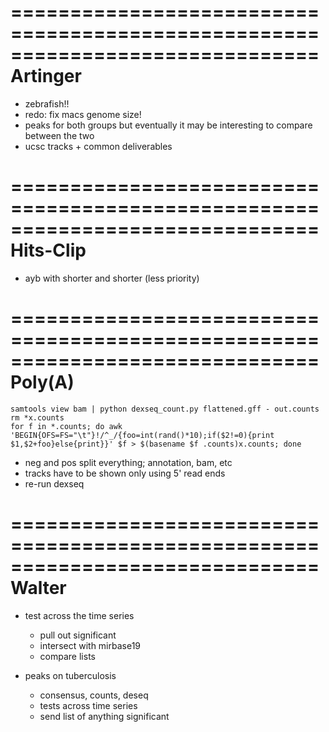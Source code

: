 ==============================================================================
Artinger
==============================================================================

* zebrafish!!
* redo: fix macs genome size!
* peaks for both groups but eventually it may be interesting to compare between the two
* ucsc tracks + common deliverables

==============================================================================
Hits-Clip
==============================================================================

* ayb with shorter and shorter (less priority)

==============================================================================
Poly(A)
==============================================================================

    samtools view bam | python dexseq_count.py flattened.gff - out.counts
    rm *x.counts
    for f in *.counts; do awk 'BEGIN{OFS=FS="\t"}!/^_/{foo=int(rand()*10);if($2!=0){print $1,$2+foo}else{print}}' $f > $(basename $f .counts)x.counts; done

* neg and pos split everything; annotation, bam, etc
* tracks have to be shown only using 5' read ends
* re-run dexseq

==============================================================================
Walter
==============================================================================

* test across the time series
    * pull out significant
    * intersect with mirbase19
    * compare lists

* peaks on tuberculosis
    * consensus, counts, deseq
    * tests across time series
    * send list of anything significant